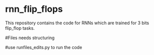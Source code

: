 # rnn_flip_flops
This repository contains the code for RNNs which are trained for 3 bits flip_flop tasks.

#Files needs structuring

#use runfiles_edits.py to run the code

